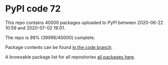 # PyPI code 72

This repo contains 40000 packages uploaded to PyPI between 
2020-06-22 10:59 and 2020-07-02 19:01.

The repo is 99% (39996/40000) complete.

Package contents can be found [in the code branch](https://github.com/pypi-data/pypi-mirror-72/tree/code/packages).

A browsable package list for all repositories [all packages here](https://pypi-data.github.io/website/repositories/pypi-mirror-72).


